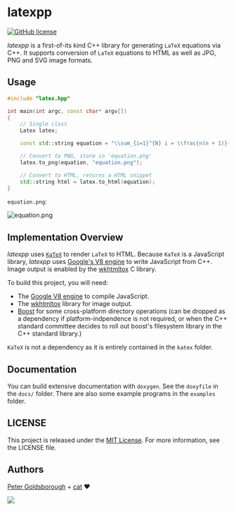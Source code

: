# latexpp

[![GitHub license](https://img.shields.io/github/license/mashape/apistatus.svg?style=flat-square)](http://goldsborough.mit-license.org)

*latexpp* is a first-of-its kind C++ library for generating `LaTeX` equations via C++. It supports conversion of `LaTeX` equations to HTML as well as JPG, PNG and SVG image formats.

## Usage

```C++
#include "latex.hpp"

int main(int argc, const char* argv[])
{
	// Single class
	Latex latex;

	const std::string equation = "\\sum_{i=1}^{N} i = \\frac{n(n + 1)}{2}";

	// Convert to PNG, store in 'equation.png'
	latex.to_png(equation, "equation.png");

	// Convert to HTML, returns a HTML snippet
	std::string html = latex.to_html(equation);
}
```

`equation.png`:

![equation.png](https://raw.githubusercontent.com/goldsborough/latexpp/master/docs/img/equation.png)

## Implementation Overview

*latexpp* uses [`KaTeX`](https://khan.github.io/KaTeX/) to render `LaTeX` to HTML. Because `KaTeX` is a JavaScript library, *latexpp* uses [Google's V8 engine](https://github.com/v8/v8) to write JavaScript from C++. Image output is enabled by the [wkhtmltox](http://wkhtmltopdf.org) C library.

To build this project, you will need:

* The [Google V8 engine](https://github.com/v8/v8) to compile JavaScript.
* The [wkhtmltox](http://wkhtmltopdf.org) library for image output.
* [Boost](http://www.boost.org) for some cross-platform directory operations (can be dropped as a dependency if platform-indpendence is not required, or when the C++ standard committee decides to roll out boost's filesystem library in the C++ standard library.)

`KaTeX` is not a dependency as it is entirely contained in the `katex` folder.

## Documentation

You can build extensive documentation with `doxygen`. See the `doxyfile` in the `docs/` folder. There are also some example programs in the `examples` folder.

## LICENSE

This project is released under the [MIT License](http://goldsborough.mit-license.org). For more information, see the LICENSE file.

## Authors

[Peter Goldsborough](http://goldsborough.me) + [cat](https://goo.gl/IpUmJn) :heart:

<a href="https://gratipay.com/~goldsborough/"><img src="http://img.shields.io/gratipay/goldsborough.png?style=flat-square"></a>
